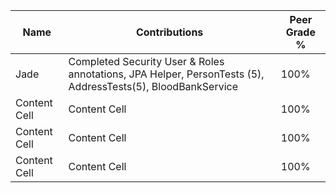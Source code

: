 | Name  | Contributions|Peer Grade % |
| ------------- | ------------- |-------------|
| Jade | Completed Security User & Roles annotations, JPA Helper, PersonTests (5), AddressTests(5), BloodBankService|100% |
| Content Cell  | Content Cell  |100% | 
| Content Cell  | Content Cell  |100%|
| Content Cell  | Content Cell  |100% | 
